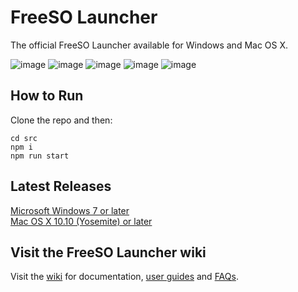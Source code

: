 # FreeSO Launcher
The official FreeSO Launcher available for Windows and Mac OS X.


![image](https://i.imgur.com/59YUj54.png)
![image](https://i.imgur.com/F5t1tf0.png)
![image](https://i.imgur.com/HzaHgQc.png)
![image](https://i.imgur.com/yCUFHhE.png)
![image](https://i.imgur.com/uRjWpfq.png)<!-- ![image](https://i.imgur.com/dPRDgHh.jpg) -->

## How to Run
Clone the repo and then:
```
cd src
npm i 
npm run start
```

## Latest Releases
[Microsoft Windows 7 or later](https://beta.freeso.org/FreeSO%20Launcher%20Setup.exe) <br/>
[Mac OS X 10.10 (Yosemite) or later](https://beta.freeso.org/fsolauncher.dmg)

## Visit the FreeSO Launcher wiki
Visit the [wiki](https://github.com/ItsSim/fsolauncher/wiki) for documentation, [user guides](https://github.com/ItsSim/fsolauncher/wiki/Using-FreeSO-Launcher) and [FAQs](https://github.com/ItsSim/fsolauncher/wiki/FAQ).
